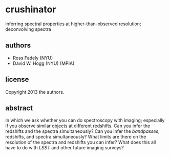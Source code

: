 crushinator
===========

inferring spectral properties at higher-than-observed resolution; deconvolving spectra

authors
-------
- Ross Fadely (NYU)
- David W. Hogg (NYU) (MPIA)

license
-------
Copyright 2013 the authors.

abstract
--------
In which we ask whether you can do spectroscopy with imaging;
  especially if you observe similar objects at different redshifts.
Can you infer the redshifts and the spectra simultaneously?
Can you infer the *bandpasses*, redshifts, and spectra simultaneously?
What limits are there on the resolution of the spectra and redshifts you can infer?
What does this all have to do with *LSST* and other future imaging surveys?

